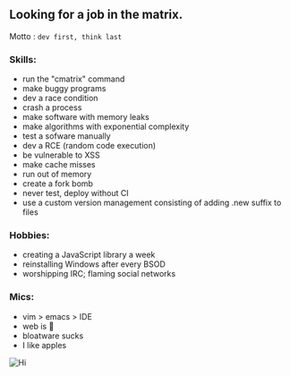 ## Looking for a job in the matrix.

Motto : `dev first, think last`

### Skills:
- run the "cmatrix" command
- make buggy programs
- dev a race condition
- crash a process
- make software with memory leaks
- make algorithms with exponential complexity
- test a sofware manually
- dev a RCE (random code execution)
- be vulnerable to XSS
- make cache misses
- run out of memory
- create a fork bomb
- never test, deploy without CI
- use a custom version management consisting of adding .new suffix to files

### Hobbies:
- creating a JavaScript library a week
- reinstalling Windows after every BSOD
- worshipping IRC; flaming social networks

### Mics:
- vim > emacs > IDE
- web is :shit:
- bloatware sucks
- I like apples

![Hi](https://imgs.xkcd.com/comics/bubblegum.png)
